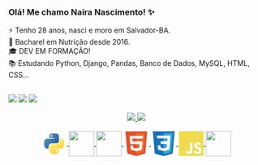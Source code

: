 ### Olá! Me chamo Naira Nascimento! ✨

⚡ Tenho 28 anos, nasci e moro em Salvador-BA. <br>
🍉 Bacharel em Nutrição desde 2016.<br>
🎓 DEV EM FORMAÇÃO! <br>
📚 Estudando Python, Django, Pandas, Banco de Dados, MySQL, HTML, CSS... <br>

  ##
 
<div> 
  <a href ="https://github.com/nairasn/" target="_blank"><img src="https://img.shields.io/badge/GitHub-100000?style=for-the-badge&logo=github&logoColor=white"></a>
  <a href ="mailto:nascimentosnaira@gmail.com"><img src="https://img.shields.io/badge/Gmail-D14836?style=for-the-badge&logo=gmail&logoColor=white"></a>
  <a href="https://www.linkedin.com/in/naira-nascimento/" target="_blank"><img src="https://img.shields.io/badge/LinkedIn-0077B5?style=for-the-badge&logo=linkedin&logoColor=white"></a> 
</div>

 <br>

<div align="center">
  <a href="https://github.com/nairasn">
  <img height="150em" src="https://github-readme-stats.vercel.app/api?username=nairasn&show_icons=true&theme=onedark&include_all_commits=true&count_private=true"/>
  <img height="150em" src="https://github-readme-stats.vercel.app/api/top-langs/?username=nairasn&layout=compact&langs_count=7&theme=onedark"/>
</div>

 
<div style="display:inline_block" align="center"><br>
 <img align="center" height="50" width="50" src="https://raw.githubusercontent.com/devicons/devicon/master/icons/python/python-original.svg">
 <img align="center" height="50" width="50" src="https://cdn.jsdelivr.net/gh/devicons/devicon/icons/django/django-plain.svg">
 <img align="center" height="50" width="50" src="https://cdn.jsdelivr.net/gh/devicons/devicon/icons/microsoftsqlserver/microsoftsqlserver-plain.svg">

 <img align="center" height="50" width="50" src="https://raw.githubusercontent.com/devicons/devicon/master/icons/html5/html5-original.svg">
 <img align="center" height="50" width="50" src="https://raw.githubusercontent.com/devicons/devicon/master/icons/css3/css3-original.svg">
 <img align="center" height="50" width="50" src="https://raw.githubusercontent.com/devicons/devicon/master/icons/javascript/javascript-plain.svg">
 <img align="center" height="50" width="50" src="https://cdn.jsdelivr.net/gh/devicons/devicon/icons/git/git-original.svg">
</div>
